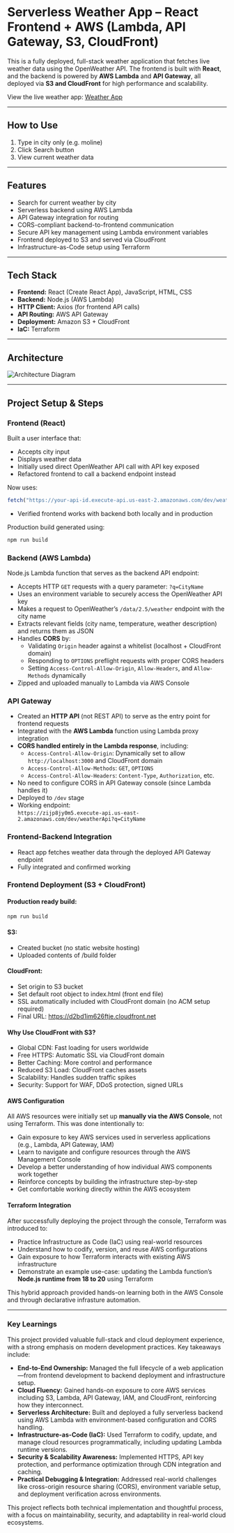 # Serverless Weather App – React Frontend + AWS (Lambda, API Gateway, S3, CloudFront)

This is a fully deployed, full-stack weather application that fetches live weather data using the OpenWeather API. The frontend is built with **React**, and the backend is powered by **AWS Lambda** and **API Gateway**, all deployed via **S3 and CloudFront** for high performance and scalability.

View the live weather app: [Weather App](https://d2bd1im626ftje.cloudfront.net/)

---
## How to Use
1. Type in city only (e.g. moline)
2. Click Search button
3. View current weather data
---

## Features

- Search for current weather by city
- Serverless backend using AWS Lambda
- API Gateway integration for routing
- CORS-compliant backend-to-frontend communication
- Secure API key management using Lambda environment variables
- Frontend deployed to S3 and served via CloudFront
- Infrastructure-as-Code setup using Terraform

---

## Tech Stack

- **Frontend:** React (Create React App), JavaScript, HTML, CSS
- **Backend:** Node.js (AWS Lambda)
- **HTTP Client:** Axios (for frontend API calls)
- **API Routing:** AWS API Gateway
- **Deployment:** Amazon S3 + CloudFront
- **IaC:** Terraform

---

## Architecture

![Architecture Diagram](https://github.com/aclaycode/weather_app_fullstack_aws_react/blob/5835989bff0ec8f20e45679c027be6e9ec746b5b/diagram/Weather_App_Architecture_Diagram.png)

---

## Project Setup & Steps

### Frontend (React)

Built a user interface that:
- Accepts city input
- Displays weather data
- Initially used direct OpenWeather API call with API key exposed
- Refactored frontend to call a backend endpoint instead

Now uses:
```js
fetch("https://your-api-id.execute-api.us-east-2.amazonaws.com/dev/weatherApi?q=Chicago")
```

- Verified frontend works with backend both locally and in production

Production build generated using:
```bash
npm run build
```

### Backend (AWS Lambda)

Node.js Lambda function that serves as the backend API endpoint:

- Accepts HTTP `GET` requests with a query parameter: `?q=CityName`
- Uses an environment variable to securely access the OpenWeather API key
- Makes a request to OpenWeather’s `/data/2.5/weather` endpoint with the city name
- Extracts relevant fields (city name, temperature, weather description) and returns them as JSON
- Handles **CORS** by:
  - Validating `Origin` header against a whitelist (localhost + CloudFront domain)
  - Responding to `OPTIONS` preflight requests with proper CORS headers
  - Setting `Access-Control-Allow-Origin`, `Allow-Headers`, and `Allow-Methods` dynamically
- Zipped and uploaded manually to Lambda via AWS Console


### API Gateway

- Created an **HTTP API** (not REST API) to serve as the entry point for frontend requests
- Integrated with the **AWS Lambda** function using Lambda proxy integration
- **CORS handled entirely in the Lambda response**, including:
  - `Access-Control-Allow-Origin`: Dynamically set to allow `http://localhost:3000` and CloudFront domain
  - `Access-Control-Allow-Methods`: `GET`, `OPTIONS`
  - `Access-Control-Allow-Headers`: `Content-Type`, `Authorization`, etc.
- No need to configure CORS in API Gateway console (since Lambda handles it)
- Deployed to `/dev` stage
- Working endpoint:  
  `https://zijp8jy0m5.execute-api.us-east-2.amazonaws.com/dev/weatherApi?q=CityName`


### Frontend-Backend Integration
- React app fetches weather data through the deployed API Gateway endpoint
- Fully integrated and confirmed working

### Frontend Deployment (S3 + CloudFront)

#### Production ready build:
```bash
npm run build
```

#### S3:
- Created bucket (no static website hosting)
- Uploaded contents of /build folder

#### CloudFront:
- Set origin to S3 bucket
- Set default root object to index.html (front end file)
- SSL automatically included with CloudFront domain (no ACM setup required)
- Final URL: https://d2bd1im626ftje.cloudfront.net

#### Why Use CloudFront with S3?
- Global CDN: Fast loading for users worldwide
- Free HTTPS: Automatic SSL via CloudFront domain
- Better Caching: More control and performance
- Reduced S3 Load: CloudFront caches assets
- Scalability: Handles sudden traffic spikes
- Security: Support for WAF, DDoS protection, signed URLs

#### AWS Configuration

All AWS resources were initially set up **manually via the AWS Console**, not using Terraform. This was done intentionally to:

- Gain exposure to key AWS services used in serverless applications (e.g., Lambda, API Gateway, IAM)
- Learn to navigate and configure resources through the AWS Management Console
- Develop a better understanding of how individual AWS components work together
- Reinforce concepts by building the infrastructure step-by-step
- Get comfortable working directly within the AWS ecosystem

#### Terraform Integration

After successfully deploying the project through the console, Terraform was introduced to:

- Practice Infrastructure as Code (IaC) using real-world resources
- Understand how to codify, version, and reuse AWS configurations
- Gain exposure to how Terraform interacts with existing AWS infrastructure
- Demonstrate an example use-case: updating the Lambda function’s **Node.js runtime from 18 to 20** using Terraform

This hybrid approach provided hands-on learning both in the AWS Console and through declarative infrasture automation.

---
### Key Learnings

This project provided valuable full-stack and cloud deployment experience, with a strong emphasis on modern development practices. Key takeaways include:

- **End-to-End Ownership:** Managed the full lifecycle of a web application—from frontend development to backend deployment and infrastructure setup.
- **Cloud Fluency:** Gained hands-on exposure to core AWS services including S3, Lambda, API Gateway, IAM, and CloudFront, reinforcing how they interconnect.
- **Serverless Architecture:** Built and deployed a fully serverless backend using AWS Lambda with environment-based configuration and CORS handling.
- **Infrastructure-as-Code (IaC):** Used Terraform to codify, update, and manage cloud resources programmatically, including updating Lambda runtime versions.
- **Security & Scalability Awareness:** Implemented HTTPS, API key protection, and performance optimization through CDN integration and caching.
- **Practical Debugging & Integration:** Addressed real-world challenges like cross-origin resource sharing (CORS), environment variable setup, and deployment verification across environments.

This project reflects both technical implementation and thoughtful process, with a focus on maintainability, security, and adaptability in real-world cloud ecosystems.
